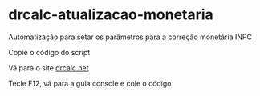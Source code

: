 # drcalc-atualizacao-monetaria
Automatização para setar os parâmetros para a correção monetária INPC

Copie o código do script

Vá para o site [drcalc.net](http://drcalc.net/correcao.asp)

Tecle F12, vá para a guia console e cole o código
